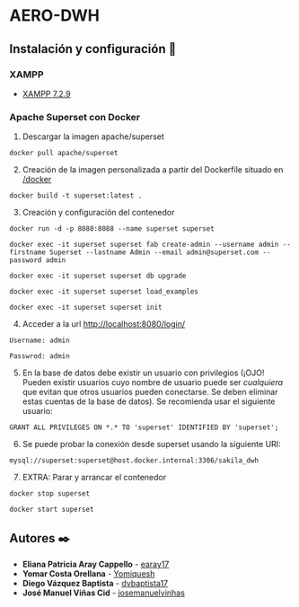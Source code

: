 # AERO-DWH

## Instalación y configuración :wrench:

### XAMPP

* [XAMPP 7.2.9](https://sourceforge.net/projects/xampp/files/XAMPP%20Windows/7.2.9/)

### Apache Superset con Docker

1. Descargar la imagen apache/superset

```
docker pull apache/superset
```
2. Creación de la imagen personalizada a partir del Dockerfile situado en [/docker](https://github.com/josemanuelvinhas/AERO-DWH/tree/main/docker)

```
docker build -t superset:latest .
```
3. Creación y configuración del contenedor
```
docker run -d -p 8080:8088 --name superset superset

docker exec -it superset superset fab create-admin --username admin --firstname Superset --lastname Admin --email admin@superset.com --password admin

docker exec -it superset superset db upgrade

docker exec -it superset superset load_examples

docker exec -it superset superset init
```
4. Acceder a la url [http://localhost:8080/login/](http://localhost:8080/login/)
```
Username: admin

Passwrod: admin
```
5. En la base de datos debe existir un usuario con privilegios (¡OJO! Pueden existir usuarios cuyo nombre de usuario puede ser _cualquiera_ que evitan que otros usuarios pueden conectarse. Se deben eliminar estas cuentas de la base de datos). Se recomienda usar el siguiente usuario:
```
GRANT ALL PRIVILEGES ON *.* TO 'superset' IDENTIFIED BY 'superset';
```
6. Se puede probar la conexión desde superset usando la siguiente URI:
```
mysql://superset:superset@host.docker.internal:3306/sakila_dwh
```
7. EXTRA: Parar y arrancar el contenedor

```
docker stop superset

docker start superset
```



## Autores :black_nib:

* **Eliana Patricia Aray Cappello** - [earay17](https://github.com/earay17)
* **Yomar Costa Orellana** - [Yomiquesh](https://github.com/Yomiquesh)
* **Diego Vázquez Baptista** -  [dvbaptista17](https://github.com/dvbaptista17)
* **José Manuel Viñas Cid** -  [josemanuelvinhas](https://github.com/josemanuelvinhas)
